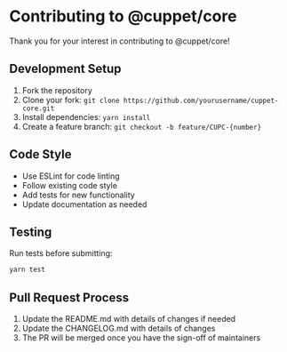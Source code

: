 # Contributing to @cuppet/core

Thank you for your interest in contributing to @cuppet/core!

## Development Setup

1. Fork the repository
2. Clone your fork: `git clone https://github.com/yourusername/cuppet-core.git`
3. Install dependencies: `yarn install`
4. Create a feature branch: `git checkout -b feature/CUPC-{number}`

## Code Style

- Use ESLint for code linting
- Follow existing code style
- Add tests for new functionality
- Update documentation as needed

## Testing

Run tests before submitting:
```bash
yarn test
```

## Pull Request Process

1. Update the README.md with details of changes if needed
2. Update the CHANGELOG.md with details of changes
3. The PR will be merged once you have the sign-off of maintainers

